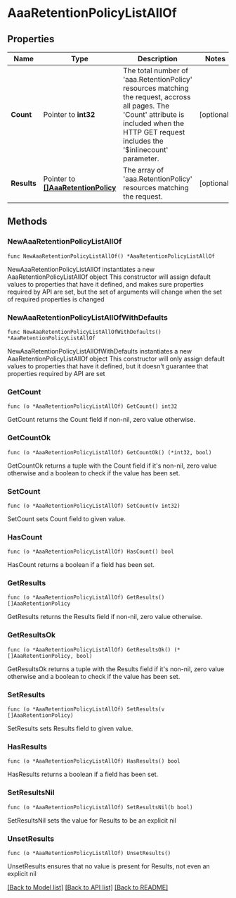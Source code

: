 # AaaRetentionPolicyListAllOf

## Properties

Name | Type | Description | Notes
------------ | ------------- | ------------- | -------------
**Count** | Pointer to **int32** | The total number of &#39;aaa.RetentionPolicy&#39; resources matching the request, accross all pages. The &#39;Count&#39; attribute is included when the HTTP GET request includes the &#39;$inlinecount&#39; parameter. | [optional] 
**Results** | Pointer to [**[]AaaRetentionPolicy**](AaaRetentionPolicy.md) | The array of &#39;aaa.RetentionPolicy&#39; resources matching the request. | [optional] 

## Methods

### NewAaaRetentionPolicyListAllOf

`func NewAaaRetentionPolicyListAllOf() *AaaRetentionPolicyListAllOf`

NewAaaRetentionPolicyListAllOf instantiates a new AaaRetentionPolicyListAllOf object
This constructor will assign default values to properties that have it defined,
and makes sure properties required by API are set, but the set of arguments
will change when the set of required properties is changed

### NewAaaRetentionPolicyListAllOfWithDefaults

`func NewAaaRetentionPolicyListAllOfWithDefaults() *AaaRetentionPolicyListAllOf`

NewAaaRetentionPolicyListAllOfWithDefaults instantiates a new AaaRetentionPolicyListAllOf object
This constructor will only assign default values to properties that have it defined,
but it doesn't guarantee that properties required by API are set

### GetCount

`func (o *AaaRetentionPolicyListAllOf) GetCount() int32`

GetCount returns the Count field if non-nil, zero value otherwise.

### GetCountOk

`func (o *AaaRetentionPolicyListAllOf) GetCountOk() (*int32, bool)`

GetCountOk returns a tuple with the Count field if it's non-nil, zero value otherwise
and a boolean to check if the value has been set.

### SetCount

`func (o *AaaRetentionPolicyListAllOf) SetCount(v int32)`

SetCount sets Count field to given value.

### HasCount

`func (o *AaaRetentionPolicyListAllOf) HasCount() bool`

HasCount returns a boolean if a field has been set.

### GetResults

`func (o *AaaRetentionPolicyListAllOf) GetResults() []AaaRetentionPolicy`

GetResults returns the Results field if non-nil, zero value otherwise.

### GetResultsOk

`func (o *AaaRetentionPolicyListAllOf) GetResultsOk() (*[]AaaRetentionPolicy, bool)`

GetResultsOk returns a tuple with the Results field if it's non-nil, zero value otherwise
and a boolean to check if the value has been set.

### SetResults

`func (o *AaaRetentionPolicyListAllOf) SetResults(v []AaaRetentionPolicy)`

SetResults sets Results field to given value.

### HasResults

`func (o *AaaRetentionPolicyListAllOf) HasResults() bool`

HasResults returns a boolean if a field has been set.

### SetResultsNil

`func (o *AaaRetentionPolicyListAllOf) SetResultsNil(b bool)`

 SetResultsNil sets the value for Results to be an explicit nil

### UnsetResults
`func (o *AaaRetentionPolicyListAllOf) UnsetResults()`

UnsetResults ensures that no value is present for Results, not even an explicit nil

[[Back to Model list]](../README.md#documentation-for-models) [[Back to API list]](../README.md#documentation-for-api-endpoints) [[Back to README]](../README.md)


